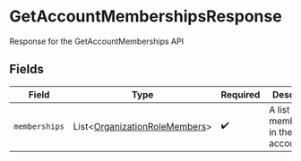 # GetAccountMembershipsResponse

Response for the GetAccountMemberships API


## Fields

| Field                                                                           | Type                                                                            | Required                                                                        | Description                                                                     |
| ------------------------------------------------------------------------------- | ------------------------------------------------------------------------------- | ------------------------------------------------------------------------------- | ------------------------------------------------------------------------------- |
| `memberships`                                                                   | List<[OrganizationRoleMembers](../../models/shared/OrganizationRoleMembers.md)> | :heavy_check_mark:                                                              | A list of memberships in the account                                            |